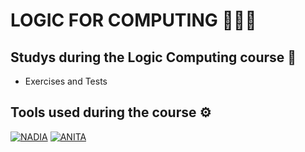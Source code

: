 # LOGIC FOR COMPUTING 👨🏽‍💻
## Studys during the Logic Computing course 📝
  - Exercises and Tests
## Tools used during the course ⚙️
  [![NADIA](https://img.shields.io/badge/NADIA-006400?style=for-the-badge)](https://sistemas.quixada.ufc.br/nadia/) [![ANITA](https://img.shields.io/badge/ANITA-993399?style=for-the-badge)](https://sistemas.quixada.ufc.br/anita/)
